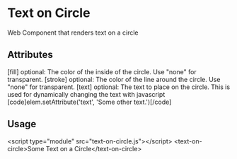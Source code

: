 # Text on Circle
 Web Component that renders text on a circle

## Attributes
 [fill] optional: The color of the inside of the circle. Use "none" for transparent.
 [stroke] optional: The color of the line around the circle. Use "none" for transparent.
 [text] optional: The text to place on the circle. This is used for dynamically changing the text with javascript
 [code]elem.setAttribute('text', 'Some other text.')[/code]

## Usage
 &lt;script type="module" src="text-on-circle.js"&gt;&lt;/script&gt;
 &lt;text-on-circle&gt;Some Text on a Circle&lt;/text-on-circle&gt;
